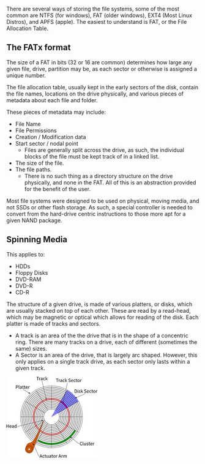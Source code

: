 There are several ways of storing the file systems, some of the most common are NTFS (for windows), FAT (older windows), EXT4 (Most Linux Distros), and APFS (apple). The easiest to understand is FAT, or the File Allocation Table.

## The FATx format
The size of a FAT in bits (32 or 16 are common) determines how large any given file, drive, partition may be, as each sector or otherwise is assigned a unique number.

The file allocation table, usually kept in the early sectors of the disk, contain the file names, locations on the drive physically, and various pieces of metadata about each file and folder.

These pieces of metadata may include:
- File Name
- File Permissions
- Creation / Modification data
- Start sector / nodal point
    - Files are generally split across the drive, as such, the individual blocks of the file must be kept track of in a linked list.
- The size of the file.
- The file paths.
    - There is no such thing as a directory structure on the drive physically, and none in the FAT. All of this is an abstraction provided for the benefit of the user.

Most file systems were designed to be used on physical, moving media, and not SSDs or other flash storage. As such, a special controller is needed to convert from the hard-drive centric instructions to those more apt for a given NAND package.

## Spinning Media
This applies to:
- HDDs
- Floppy Disks
- DVD-RAM
- DVD-R
- CD-R

The structure of a given drive, is made of various platters, or disks, which are usually stacked on top of each other. These are read by a read-head, which may be magnetic or optical which allows for reading of the disk.
Each platter is made of tracks and sectors. 
* A track is an area of the the drive that is in the shape of a concentric ring. There are many tracks on a drive, each of different (sometimes the same) sizes. 
* A Sector is an area of the drive, that is largely arc shaped. However, this only applies on a single track drive, as each sector only lasts within a given track.

![A Diagram of the standard layout of a platter](./Images/File_Systems/Disk-Diagram.png "A Diagram of the standard layout of a platter")